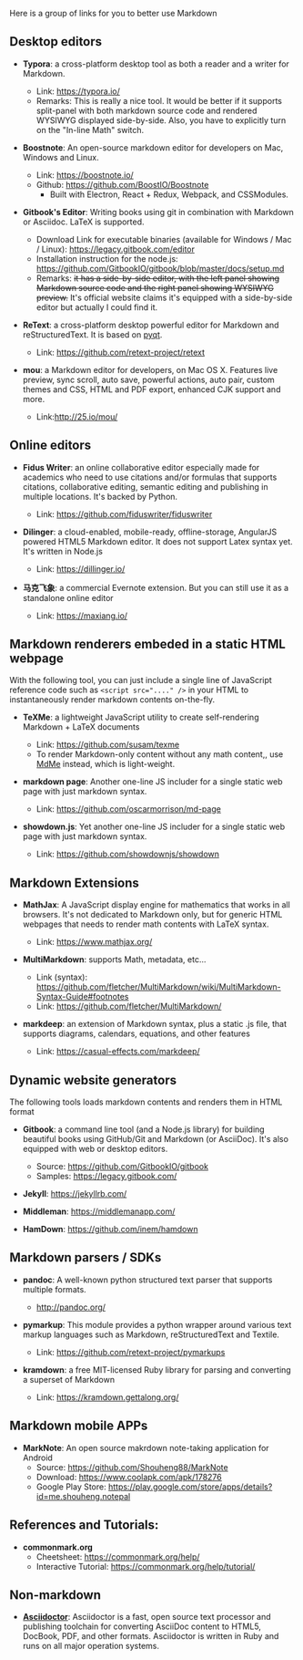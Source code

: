Here is a group of links for you to better use Markdown

## Desktop editors 
* __Typora__: a cross-platform desktop tool as both a reader and a writer for Markdown.
	* Link: https://typora.io/
	* Remarks: This is really a nice tool. It would be better if it supports split-panel with both markdown source code and rendered WYSIWYG displayed side-by-side. Also, you have to explicitly turn on the "In-line Math" switch.

* __Boostnote__: An open-source markdown editor for developers on Mac, Windows and Linux. 
	* Link: https://boostnote.io/
	* Github: https://github.com/BoostIO/Boostnote
        - Built with Electron, React + Redux, Webpack, and CSSModules.
* __Gitbook's Editor__: Writing books using git in combination with Markdown or Asciidoc. LaTeX is supported.
	* Download Link for executable binaries (available for Windows / Mac / Linux): https://legacy.gitbook.com/editor
	* Installation instruction for the node.js: https://github.com/GitbookIO/gitbook/blob/master/docs/setup.md
	* Remarks: ~~it has a side-by-side editor, with the left panel showing Markdown source code and the right panel showing WYSIWYG preview.~~ It's official website claims it's equipped with a side-by-side editor but actually I could find it. 

* __ReText__: a cross-platform desktop powerful editor for Markdown and reStructuredText. It is based on [pyqt](https://riverbankcomputing.com/software/pyqt/intro). 
	* Link: https://github.com/retext-project/retext

* __mou__:  a Markdown editor for developers, on Mac OS X. Features live preview, sync scroll, auto save, powerful actions, auto pair, custom themes and CSS, HTML and PDF export, enhanced CJK support and more.
	* Link:http://25.io/mou/

## Online editors
* __Fidus Writer__: an online collaborative editor especially made for academics who need to use citations and/or formulas  that supports citations, collaborative editing, semantic editing and publishing in multiple locations. It's backed by Python.
	* Link: https://github.com/fiduswriter/fiduswriter

* __Dilinger__: a cloud-enabled, mobile-ready, offline-storage, AngularJS powered HTML5 Markdown editor. It does not support Latex syntax yet. It's written in Node.js
	* Link: https://dillinger.io/	

* __马克飞象__: a commercial Evernote extension. But you can still use it as a standalone online editor
	* Link: https://maxiang.io/


## Markdown renderers embeded in a static HTML webpage
With the following  tool, you can just include a single line of JavaScript reference code such as `<script src="...." />`  in your HTML to instantaneously render markdown contents on-the-fly.

* __TeXMe__: a lightweight JavaScript utility to create self-rendering Markdown + LaTeX documents
	* Link: https://github.com/susam/texme
	* To render Markdown-only content without any math content,, use [MdMe](https://github.com/susam/mdme) instead, which is light-weight.

* __markdown page__: Another one-line JS includer for a single static web page with just markdown syntax.
	* Link: https://github.com/oscarmorrison/md-page

* __showdown.js__: Yet another one-line JS includer for a single static web page with just markdown syntax.
	* Link: https://github.com/showdownjs/showdown



##   Markdown Extensions  
* __MathJax__: A JavaScript display engine for mathematics that works in all browsers. It's not dedicated to Markdown only, but for generic HTML webpages that needs to render math contents with LaTeX syntax. 
	* Link: https://www.mathjax.org/

* __MultiMarkdown__: supports Math, metadata, etc...
	* Link (syntax): https://github.com/fletcher/MultiMarkdown/wiki/MultiMarkdown-Syntax-Guide#footnotes
	* Link: https://github.com/fletcher/MultiMarkdown/

* __markdeep__: an extension of Markdown syntax, plus a static .js file, that supports diagrams, calendars, equations, and other features
    * Link: https://casual-effects.com/markdeep/ 



## Dynamic website generators 
The following tools loads markdown contents and renders them in HTML format
* __Gitbook__: a command line tool (and a Node.js library) for building beautiful books using GitHub/Git and Markdown (or AsciiDoc). It's also equipped with web or desktop editors.
	* Source: https://github.com/GitbookIO/gitbook
	* Samples: https://legacy.gitbook.com/ 

* __Jekyll__: https://jekyllrb.com/
* __Middleman__: https://middlemanapp.com/
* __HamDown__: https://github.com/inem/hamdown


## Markdown parsers / SDKs
* __pandoc__: A well-known python structured text parser that supports multiple formats.
	* http://pandoc.org/

* __pymarkup__: This module provides a python wrapper around various text markup languages such as Markdown, reStructuredText and Textile.
	* Link: https://github.com/retext-project/pymarkups

* __kramdown__: a free MIT-licensed Ruby library for parsing and converting a superset of Markdown
	* Link: https://kramdown.gettalong.org/

## Markdown mobile APPs
* __MarkNote__: An open source makrdown note-taking application for Android
	* Source: https://github.com/Shouheng88/MarkNote
	* Download: https://www.coolapk.com/apk/178276
	* Google Play Store: https://play.google.com/store/apps/details?id=me.shouheng.notepal 

## References and Tutorials:
* __commonmark.org__
	* Cheetsheet: https://commonmark.org/help/
	* Interactive Tutorial: https://commonmark.org/help/tutorial/

## Non-markdown
* __[Asciidoctor](https://asciidoctor.org/)__: Asciidoctor is a fast, open source text processor and publishing toolchain for converting AsciiDoc content to HTML5, DocBook, PDF, and other formats. Asciidoctor is written in Ruby and runs on all major operation systems.
